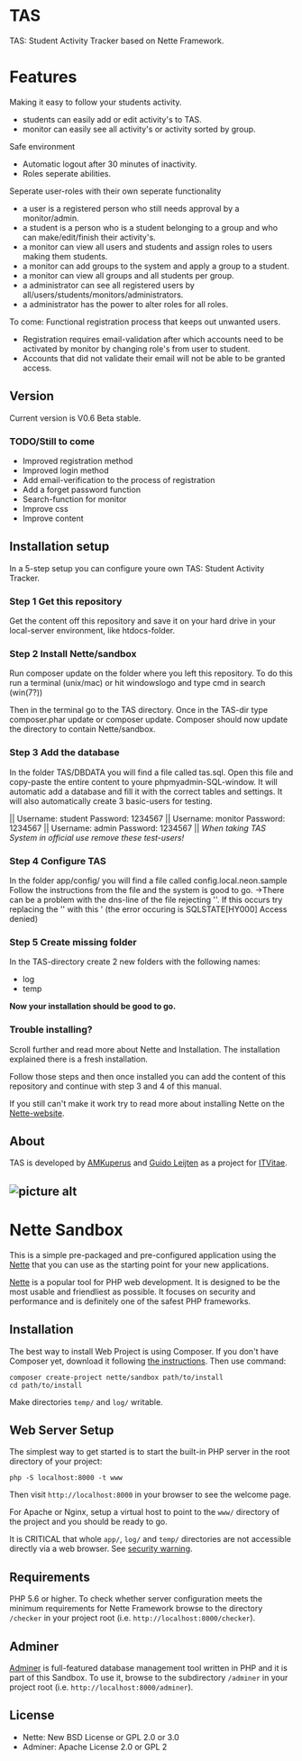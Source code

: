 # TAS
TAS: Student Activity Tracker based on Nette Framework.

# Features
Making it easy to follow your students activity.
- students can easily add or edit activity's to TAS.
- monitor can easily see all activity's or activity sorted by group.

Safe environment
- Automatic logout after 30 minutes of inactivity.
- Roles seperate abilities.

Seperate user-roles with their own seperate functionality
- a user is a registered person who still needs approval by a monitor/admin.
- a student is a person who is a student belonging to a group and who can make/edit/finish their activity's.
- a monitor can view all users and students and assign roles to users making them students.
- a monitor can add groups to the system and apply a group to a student.
- a monitor can view all groups and all students per group.
- a administrator can see all registered users by all/users/students/monitors/administrators.
- a administrator has the power to alter roles for all roles.

To come: Functional registration process that keeps out unwanted users.
- Registration requires email-validation after which accounts need to be activated by monitor by changing role's from user to student.
- Accounts that did not validate their email will not be able to be granted access.

## Version
Current version is V0.6 Beta stable.

### TODO/Still to come
- Improved registration method <in development>
- Improved login method <in development>
- Add email-verification to the process of registration <in development>
- Add a forget password function
- Search-function for monitor
- Improve css
- Improve content

## Installation setup
In a 5-step setup you can configure youre own TAS: Student Activity Tracker.
### Step 1 Get this repository
Get the content off this repository and save it on your hard drive in your local-server environment, like htdocs-folder.
### Step 2 Install Nette/sandbox
Run composer update on the folder where you left this repository.
To do this run a terminal (unix/mac) or hit windowslogo and type cmd in search (win(7?))

Then in the terminal go to the TAS directory.
Once in the TAS-dir type composer.phar update or composer update.
Composer should now update the directory to contain Nette/sandbox.
### Step 3 Add the database
In the folder TAS/DBDATA you will find a file called tas.sql. Open this file and copy-paste the entire content to youre phpmyadmin-SQL-window.
It will automatic add a database and fill it with the correct tables and settings. It will also automatically create 3 basic-users for testing.

|| Username: student Password: 1234567 || Username: monitor Password: 1234567 || Username: admin Password: 1234567 ||
_When taking TAS System in official use remove these test-users!_

### Step 4 Configure TAS
In the folder app/config/ you will find a file called config.local.neon.sample
Follow the instructions from the file and the system is good to go.
->There can be a problem with the dns-line of the file rejecting ''. If this occurs try replacing the '' with this '
(the error occuring is SQLSTATE[HY000] Access denied)

### Step 5 Create missing folder
In the TAS-directory create  2 new folders with the following names:
- log
- temp

__Now your installation should be good to go.__

### Trouble installing?
Scroll further and read more about Nette and Installation. The installation explained there is a fresh installation.

Follow those steps and then once installed you can add the content of this repository and continue with step 3 and 4 of this manual.

If you still can't make it work try to read more about installing Nette on the [Nette-website](https://nette.org).


## About
TAS is developed by [AMKuperus](https://github.com/AMKuperus) and [Guido Leijten](https://github.com/glleijten) as a project for [ITVitae](http://itvitae.nl/).

![picture alt](http://cdn.ikabus.com/3/3/media/original/logos/logo_itvitae_liggend_anders_denken.png)
----

Nette Sandbox
=============

This is a simple pre-packaged and pre-configured application using the [Nette](https://nette.org)
that you can use as the starting point for your new applications.

[Nette](https://nette.org) is a popular tool for PHP web development.
It is designed to be the most usable and friendliest as possible. It focuses
on security and performance and is definitely one of the safest PHP frameworks.


Installation
------------

The best way to install Web Project is using Composer. If you don't have Composer yet,
download it following [the instructions](https://doc.nette.org/composer). Then use command:

	composer create-project nette/sandbox path/to/install
	cd path/to/install


Make directories `temp/` and `log/` writable.


Web Server Setup
----------------

The simplest way to get started is to start the built-in PHP server in the root directory of your project:

	php -S localhost:8000 -t www

Then visit `http://localhost:8000` in your browser to see the welcome page.

For Apache or Nginx, setup a virtual host to point to the `www/` directory of the project and you
should be ready to go.

It is CRITICAL that whole `app/`, `log/` and `temp/` directories are not accessible directly
via a web browser. See [security warning](https://nette.org/security-warning).


Requirements
------------

PHP 5.6 or higher. To check whether server configuration meets the minimum requirements for
Nette Framework browse to the directory `/checker` in your project root (i.e. `http://localhost:8000/checker`).


Adminer
-------

[Adminer](https://www.adminer.org/) is full-featured database management tool written in PHP and it is part of this Sandbox.
To use it, browse to the subdirectory `/adminer` in your project root (i.e. `http://localhost:8000/adminer`).


License
-------
- Nette: New BSD License or GPL 2.0 or 3.0
- Adminer: Apache License 2.0 or GPL 2

